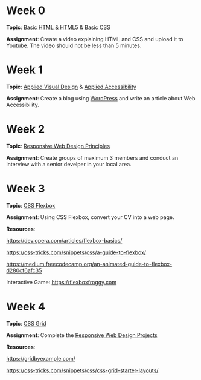 # Week 0
**Topic**: [Basic HTML & HTML5](https://learn.freecodecamp.org/responsive-web-design/basic-html-and-html5) & [Basic CSS](https://learn.freecodecamp.org/responsive-web-design/basic-css)

**Assignment**: Create a video explaining HTML and CSS and upload it to Youtube. The video should not be less than 5 minutes.

# Week 1
**Topic**: [Applied Visual Design](https://learn.freecodecamp.org/responsive-web-design/applied-visual-design) & [Applied Accessibility](https://learn.freecodecamp.org/responsive-web-design/applied-accessibility)

**Assignment**: Create a blog using [WordPress](wordpress.com) and write an article about Web Accessibility.

# Week 2
**Topic**: [Responsive Web Design Principles](https://learn.freecodecamp.org/responsive-web-design/responsive-web-design-principles)

**Assignment**: Create groups of maximum 3 members and conduct an interview with a senior develper in your local area.

# Week 3
**Topic**: [CSS Flexbox](https://learn.freecodecamp.org/responsive-web-design/css-flexbox)

**Assignment**: Using CSS Flexbox, convert your CV into a web page.

**Resources**: 

https://dev.opera.com/articles/flexbox-basics/

https://css-tricks.com/snippets/css/a-guide-to-flexbox/

https://medium.freecodecamp.org/an-animated-guide-to-flexbox-d280cf6afc35

Interactive Game: https://flexboxfroggy.com

# Week 4
**Topic**: [CSS Grid](https://learn.freecodecamp.org/responsive-web-design/css-grid)

**Assignment**: Complete the [Responsive Web Design Projects](https://learn.freecodecamp.org/responsive-web-design/responsive-web-design-projects)

**Resources**: 

https://gridbyexample.com/

https://css-tricks.com/snippets/css/css-grid-starter-layouts/
